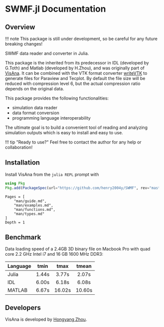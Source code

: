 # SWMF.jl Documentation

## Overview

!!! note
    This package is still under development, so be careful for any future breaking changes!

SWMF data reader and converter in Julia.

This package is the inherited from its predecessor in IDL (developed by G.Toth) and Matlab (developed by H.Zhou), and was originally part of [VisAna](https://github.com/henry2004y/VisAnaJulia).
It can be combined with the VTK format converter [writeVTK](https://github.com/jipolanco/WriteVTK.jl) to generate files for Paraview and Tecplot.
By default the file size will be reduced with compression level 6, but the actual compression ratio depends on the original data.

This package provides the following functionalities:
  * simulation data reader
  * data format conversion
  * programming language interoperability

The ultimate goal is to build a convenient tool of reading and analyzing simulation outputs which is easy to install and easy to use.

!!! tip "Ready to use?"
    Feel free to contact the author for any help or collaboration!

## Installation
Install VisAna from the `julia REPL` prompt with
```julia
using Pkg
Pkg.add(PackageSpec(url="https://github.com/henry2004y/SWMF", rev="master"))
```

```@contents
Pages = [
    "man/guide.md",
    "man/examples.md",
    "man/functions.md",
    "man/types.md"
]
Depth = 1
```

## Benchmark

Data loading speed of a 2.4GB 3D binary file on Macbook Pro with quad core 2.2 GHz Intel i7 and 16 GB 1600 MHz DDR3:

| Language |  tmin |   tmax |  tmean |
|:-------|:-----:|:------:|:------:|
| Julia  | 1.44s | 3.77s  |  2.07s |
| IDL    | 6.00s | 6.18s  |  6.08s |
| MATLAB | 6.67s | 16.02s | 10.60s |

## Developers

VisAna is developed by [Hongyang Zhou](https://github.com/henry2004y).
